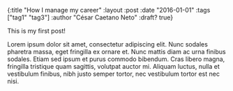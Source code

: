 {:title  "How I manage my career"
 :layout :post
 :date   "2016-01-01"
 :tags   ["tag1" "tag3"]
 :author "César Caetano Neto"
 :draft? true}

 This is my first post!

 Lorem ipsum dolor sit amet, consectetur adipiscing elit.
 Nunc sodales pharetra massa, eget fringilla ex ornare et.
 Nunc mattis diam ac urna finibus sodales. Etiam sed ipsum
 et purus commodo bibendum. Cras libero magna, fringilla
 tristique quam sagittis, volutpat auctor mi. Aliquam luctus,
 nulla et vestibulum finibus, nibh justo semper tortor, nec
 vestibulum tortor est nec nisi.